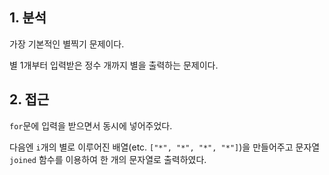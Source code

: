 ## 1. 분석

가장 기본적인 별찍기 문제이다.

별 1개부터 입력받은 정수 개까지 별을 출력하는 문제이다.

## 2. 접근

`for`문에 입력을 받으면서 동시에 넣어주었다.

다음엔 `i`개의 별로 이루어진 배열(etc. `["*", "*", "*", "*"]`)을 만들어주고 문자열 `joined` 함수를 이용하여 한 개의 문자열로 출력하였다.